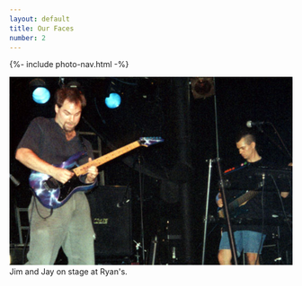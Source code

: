 ```yaml
---
layout: default
title: Our Faces
number: 2
---
```


{%- include photo-nav.html -%}
<br />

<a href="Dave01"><img src="images/corum-05.jpg" /></a><br />
Jim and Jay on stage at Ryan's.